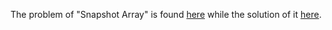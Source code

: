 The problem of "Snapshot Array" is found [here](https://leetcode.com/problems/snapshot-array/description/) while the solution of it [here]().
